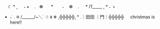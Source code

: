 ㅤ
☾       *     ˛  ㅤ ˖     ⭑ ㅤ.ㅤ❆ㅤㅤ*ㅤㅤ ˖
 ㅤ❆ㅤ .   ㅤ *    _Π______  ˛  *    ˖    ࣪   ⭑
 *   ˖    ࣪    .   ❆   /______/~＼  ࣪  ☃︎  𖢔  ❄︎
˛╬╬╬╬╬˛ ° .｜田田 ｜門｜╬╬╬╬╬
ㅤ
christmas is here!!
